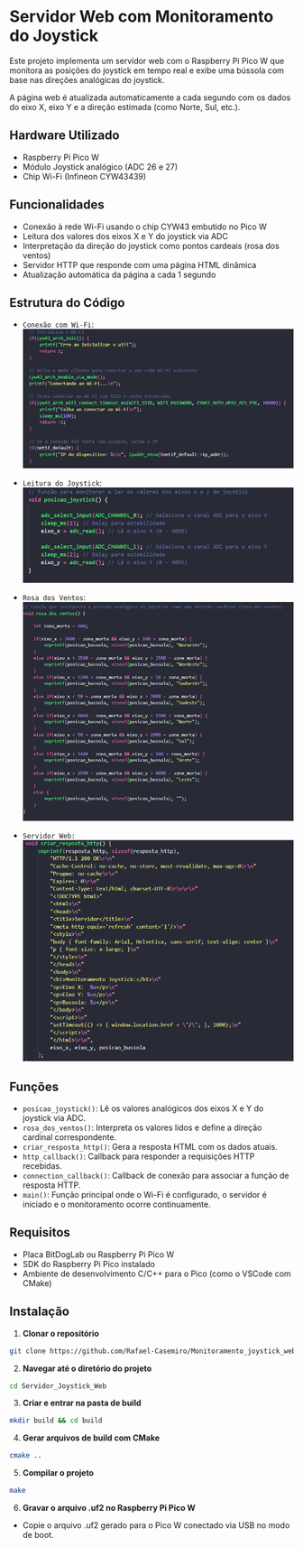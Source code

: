 # Servidor Web com Monitoramento do Joystick

Este projeto implementa um servidor web com o Raspberry Pi Pico W que monitora as posições do joystick em tempo real e exibe uma bússola com base nas direções analógicas do joystick.

A página web é atualizada automaticamente a cada segundo com os dados do eixo X, eixo Y e a direção estimada (como Norte, Sul, etc.).

## Hardware Utilizado

- Raspberry Pi Pico W
- Módulo Joystick analógico (ADC 26 e 27)
- Chip Wi-Fi (Infineon CYW43439)

## Funcionalidades

- Conexão à rede Wi-Fi usando o chip CYW43 embutido no Pico W
- Leitura dos valores dos eixos X e Y do joystick via ADC
- Interpretação da direção do joystick como pontos cardeais (rosa dos ventos)
- Servidor HTTP que responde com uma página HTML dinâmica
- Atualização automática da página a cada 1 segundo

## Estrutura do Código

- `Conexão com Wi-Fi`:
  ![Conexão Wi-Fi](img/Config_wifi.png)

- `Leitura do Joystick`:
  ![Leitura Joystick](img/monitoramento_j.png)

- `Rosa dos Ventos`:
  ![Leitura Joystick](img/rosa_dos_ventos.png)

- `Servidor Web:`
  ![Servidor Web](img/resposta_http02.png)

## Funções

- `posicao_joystick()`: Lê os valores analógicos dos eixos X e Y do joystick via ADC.
- `rosa_dos_ventos()`: Interpreta os valores lidos e define a direção cardinal correspondente.
- `criar_resposta_http()`: Gera a resposta HTML com os dados atuais.
- `http_callback()`: Callback para responder a requisições HTTP recebidas.
- `connection_callback()`: Callback de conexão para associar a função de resposta HTTP.
- `main()`: Função principal onde o Wi-Fi é configurado, o servidor é iniciado e o monitoramento ocorre continuamente.

## Requisitos

- Placa BitDogLab ou Raspberry Pi Pico W
- SDK do Raspberry Pi Pico instalado
- Ambiente de desenvolvimento C/C++ para o Pico (como o VSCode com CMake)

## Instalação

1. **Clonar o repositório**

```bash
git clone https://github.com/Rafael-Casemiro/Monitoramento_joystick_web_server.git
```

2. **Navegar até o diretório do projeto**

```bash
cd Servidor_Joystick_Web
```

3. **Criar e entrar na pasta de build**

```bash
mkdir build && cd build
```

4. **Gerar arquivos de build com CMake**

```bash
cmake ..
```

5. **Compilar o projeto**

```bash
make
```

6. **Gravar o arquivo .uf2 no Raspberry Pi Pico W**

- Copie o arquivo .uf2 gerado para o Pico W conectado via USB no modo de boot.


